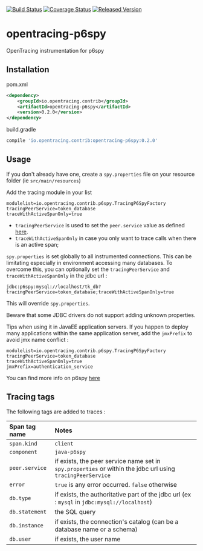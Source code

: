 [![Build Status][ci-img]][ci] [![Coverage Status][cov-img]][cov] [![Released Version][maven-img]][maven]

# opentracing-p6spy
OpenTracing instrumentation for p6spy

## Installation

pom.xml
```xml
<dependency>
    <groupId>io.opentracing.contrib</groupId>
    <artifactId>opentracing-p6spy</artifactId>
    <version>0.2.0</version>
</dependency>
```

build.gradle
```groovy
compile 'io.opentracing.contrib:opentracing-p6spy:0.2.0'
```

## Usage
If you don't already have one, create a `spy.properties` file on your resource folder (ie `src/main/resources`)

Add the tracing module in your list
```properties
modulelist=io.opentracing.contrib.p6spy.TracingP6SpyFactory
tracingPeerService=token_database
traceWithActiveSpanOnly=true
```
* `tracingPeerService` is used to set the `peer.service` value as defined [here](https://github.com/opentracing/specification/blob/master/semantic_conventions.md).
* `traceWithActiveSpanOnly` in case you only want to trace calls when there is an active span;

`spy.properties` is set globally to all instrumented connections. This can be limitating especially in environment accessing many databases.
To overcome this, you can optionally set the `tracingPeerService` and `traceWithActiveSpanOnly` in the jdbc url : 
```
jdbc:p6spy:mysql://localhost/tk_db?tracingPeerService=token_database;traceWithActiveSpanOnly=true
```
This will override `spy.properties`.

Beware that some JDBC drivers do not support adding unknown properties.

Tips when using it in JavaEE application servers. If you happen to deploy many applications within the same application server, add the `jmxPrefix` to avoid jmx name conflict :
```properties
modulelist=io.opentracing.contrib.p6spy.TracingP6SpyFactory
tracingPeerService=token_database
traceWithActiveSpanOnly=true
jmxPrefix=authentication_service
``` 

You can find more info on p6spy [here](https://github.com/p6spy/p6spy)

## Tracing tags
The following tags are added to traces :
 
| Span tag name | Notes |
|:--------------|:-------------------|
| `span.kind` | `client` |
| `component` | `java-p6spy` |
| `peer.service` | if exists, the peer service name set in `spy.properties` or within the jdbc url using `tracingPeerService` |
| `error` | `true` is any error occurred. `false` otherwise |
| `db.type` | if exists, the authoritative part of the jdbc url (ex : `mysql` in `jdbc:mysql://localhost`) |
| `db.statement` | the SQL query |
| `db.instance` | if exists, the connection's catalog (can be a database name or a schema) |
| `db.user` | if exists, the user name |

[ci-img]: https://travis-ci.org/opentracing-contrib/java-p6spy.svg?branch=master
[ci]: https://travis-ci.org/opentracing-contrib/java-p6spy
[cov-img]: https://coveralls.io/repos/github/opentracing-contrib/java-p6spy/badge.svg?branch=master
[cov]: https://coveralls.io/github/opentracing-contrib/java-p6spy?branch=master
[maven-img]: https://img.shields.io/maven-central/v/io.opentracing.contrib/opentracing-p6spy.svg
[maven]: http://search.maven.org/#search%7Cga%7C1%7Copentracing-p6spy